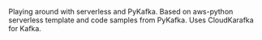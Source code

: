 Playing around with serverless and PyKafka. Based on aws-python serverless template and code samples from PyKafka. Uses CloudKarafka for Kafka.